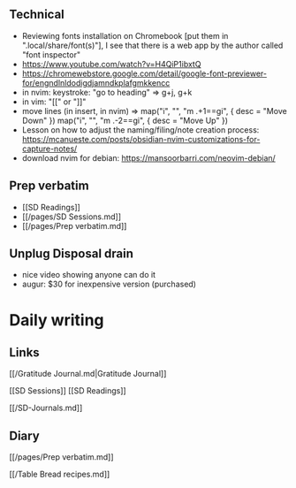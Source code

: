 ## Technical

- Reviewing fonts installation on Chromebook [put them in ".local/share/font(s)"], I see that there is a web app by the author called "font inspector"
- <https://www.youtube.com/watch?v=H4QiP1ibxtQ>
- <https://chromewebstore.google.com/detail/google-font-previewer-for/engndlnldodigdjamndkplafgmkkencc>
- in nvim: keystroke: "go to heading" => g+j, g+k
- in vim: "[[" or "]]"
- move lines (in insert, in nvim) => map("i", "<A-j>", "<esc><cmd>m .+1<cr>==gi", { desc = "Move Down" }) map("i", "<A-k>", "<esc><cmd>m .-2<cr>==gi", { desc = "Move Up" })
- Lesson on how to adjust the naming/filing/note creation process: <https://mcanueste.com/posts/obsidian-nvim-customizations-for-capture-notes/>
- download nvim for debian: https://mansoorbarri.com/neovim-debian/

## Prep verbatim

- [[SD Readings]]
- [[/pages/SD Sessions.md]]
- [[/pages/Prep verbatim.md]]

## Unplug Disposal drain

- nice video showing anyone can do it
- augur: $30 for inexpensive version (purchased)
# Daily writing
## Links
[[/Gratitude Journal.md|Gratitude Journal]]

[[SD Sessions]]
[[SD Readings]]


[[/SD-Journals.md]]

## Diary

[[/pages/Prep verbatim.md]]

[[/Table Bread recipes.md]]


